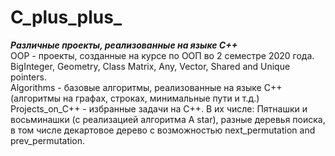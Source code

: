 # C_plus_plus_
***Различные проекты, реализованные на языке C++***  
OOP - проекты, созданные на курсе по ООП во 2 семестре 2020 года.  
BigInteger, Geometry, Class Matrix, Any, Vector, Shared and Unique pointers.  
Algorithms - базовые алгоритмы, реализованные на языке C++ (алгоритмы на графах, строках, минимальные пути и т.д.)  
Projects_on_C++ - избранные задачи на C++. В их числе: Пятнашки и восьминашки (с реализацией алгоритма A star), 
разные деревья поиска, в том числе декартовое дерево с возможностью next_permutation and prev_permutation.
